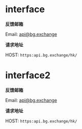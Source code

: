 # interface

**反馈邮箱**

Email: <a href="mailto:api@bg.exchange">api@bg.exchange</a>

**请求地址**

HOST: `https:api.bg.exchange/hk/`

# interface2

**反馈邮箱**

Email: <a href="mailto:api@bg.exchange">api@bg.exchange</a>

**请求地址**

HOST: `https:api.bg.exchange/hk/`

